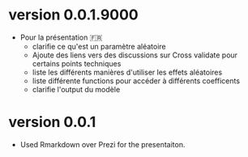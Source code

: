 # version 0.0.1.9000

* Pour la présentation :fr:
  * clarifie ce qu'est un paramètre aléatoire
  * Ajoute des liens vers des discussions sur Cross validate pour certains points techniques
  * liste les différents manières d'utiliser les effets aléatoires
  * liste différente functions pour accéder à différents coefficents
  * clarifie l'output du modèle 


# version 0.0.1

- Used Rmarkdown over Prezi for the presentaiton.